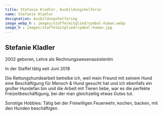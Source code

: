 ```yaml
---
title: Stefanie Kladler, Ausbildungshelferin
name: Stefanie Kladler
designation: Ausbildungshelfering
image_webp_h : images/staffelmitglied/symbol-human.webp
image_h : images/staffelmitglied/symbol-human.jpg
---
```

## Stefanie Kladler
2002 geboren, Lehre als Rechnungswesenassistentin

In der Staffel tätig seit Juni 2018

Die Rettungshundearbeit betreibe ich, weil mein Freund mit seinem Hund eine Beschäftigung für Mensch & Hund gesucht hat und ich ebenfalls ein großer Hundefan bin und die Arbeit mit Tieren liebe, war es die perfekte Freizeitbeschäftigung, bei der man gleichzeitig etwas Gutes tut.


Sonstige Hobbies: Tätig bei der Freiwilligen Feuerwehr, kochen, backen, mit den Hunden beschäftigen.

